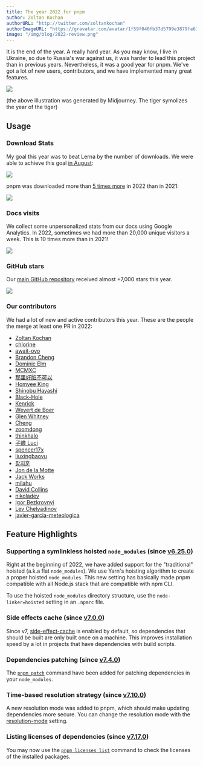 ```yaml
---
title: The year 2022 for pnpm
author: Zoltan Kochan
authorURL: "http://twitter.com/zoltankochan"
authorImageURL: "https://gravatar.com/avatar/1f59f040fb37d5799e3879fa678c2373?s=48"
image: "/img/blog/2022-review.png"
---
```


It is the end of the year. A really hard year. As you may know, I live in Ukraine, so due to Russia's war against us, it was harder to lead this project than in previous years. Nevertheless, it was a good year for pnpm. We've got a lot of new users, contributors, and we have implemented many great features.

![](/img/blog/2022-review.png)

(the above illustration was generated by Midjourney. The tiger symolizes the year of the tiger)

<!--truncate-->

## Usage

### Download Stats

My goal this year was to beat Lerna by the number of downloads. We were able to achieve this goal [in August](https://npm-stat.com/charts.html?package=pnpm&package=lerna&from=2022-01-01&to=2022-12-30):

![](/img/blog/pnpm-vs-lerna-stats.png)

pnpm was downloaded more than [5 times more](https://npm-stat.com/charts.html?package=pnpm&from=2016-12-01&to=2022-12-30) in 2022 than in 2021:

![](/img/blog/download-stats-2022.png)

### Docs visits

We collect some unpersonalized stats from our docs using Google Analytics.
In 2022, sometimes we had more than 20,000 unique visitors a week. This is 10 times more than in 2021!

![](/img/blog/ga-unique-visits-2022.png)

### GitHub stars

Our [main GitHub repository](https://github.com/pnpm/pnpm) received almost +7,000 stars this year.

![](/img/blog/stars-2022.png)

### Our contributors

We had a lot of new and active contributors this year. These are the people the merge at least one PR in 2022:

* [Zoltan Kochan](https://github.com/zkochan)
* [chlorine](https://github.com/lvqq)
* [await-ovo](https://github.com/await-ovo)
* [Brandon Cheng](https://github.com/gluxon)
* [Dominic Elm](https://github.com/d3lm)
* [MCMXC](https://github.com/mcmxcdev)
* [那里好脏不可以](https://github.com/dev-itsheng)
* [Homyee King](https://github.com/HomyeeKing)
* [Shinobu Hayashi](https://github.com/Shinyaigeek)
* [Black-Hole](https://github.com/BlackHole1)
* [Kenrick](https://github.com/kenrick95)
* [Weyert de Boer](https://github.com/weyert)
* [Glen Whitney](https://github.com/gwhitney)
* [Cheng](https://github.com/chengcyber)
* [zoomdong](https://github.com/fireairforce)
* [thinkhalo](https://github.com/ufec)
* [子瞻 Luci](https://github.com/LuciNyan)
* [spencer17x](https://github.com/Spencer17x)
* [liuxingbaoyu](https://github.com/liuxingbaoyu)
* [장지훈](https://github.com/WhiteKiwi)
* [Jon de la Motte](https://github.com/jondlm)
* [Jack Works](https://github.com/Jack-Works)
* [milahu](https://github.com/milahu)
* [David Collins](https://github.com/David-Collins)
* [nikoladev](https://github.com/nikoladev)
* [Igor Bezkrovnyi](https://github.com/ibezkrovnyi)
* [Lev Chelyadinov](https://github.com/illright)
* [javier-garcia-meteologica](https://github.com/javier-garcia-meteologica)

## Feature Highlights

### Supporting a symlinkless hoisted `node_modules` (since [v6.25.0](https://github.com/pnpm/pnpm/releases/tag/v6.25.0))

Right at the beginning of 2022, we have added support for the "traditional" hoisted (a.k.a flat `node_modules`). We use Yarn's hoisting algorithm to create a proper hoisted `node_modules`. This new setting has basically made pnpm compatible with all Node.js stack that are compatible with npm CLI.

To use the hoisted `node_modules` directory structure, use the `node-linker=hoisted` setting in an `.npmrc` file.

### Side effects cache (since [v7.0.0](https://github.com/pnpm/pnpm/releases/tag/v7.0.0))

Since v7, [side-effect-cache] is enabled by default, so dependencies that should be built are only built once on a machine. This improves installation speed by a lot in projects that have dependencies with build scripts.

[side-effect-cache]:  /npmrc#side-effects-cache

### Dependencies patching (since [v7.4.0](https://github.com/pnpm/pnpm/releases/tag/v7.4.0))

The [`pnpm patch`] command have been added for patching dependencies in your `node_modules`.

[`pnpm patch`]: /cli/patch

### Time-based resolution strategy (since [v7.10.0](https://github.com/pnpm/pnpm/releases/tag/v7.10.0))

A new resolution mode was added to pnpm, which should make updating dependencies more secure. You can change the resolution mode with the [resolution-mode] setting.

[resolution-mode]: https://pnpm.io/npmrc#resolution-mode

### Listing licenses of dependencies (since [v7.17.0](https://github.com/pnpm/pnpm/releases/tag/v7.17.0))

You may now use the [`pnpm licenses list`] command to check the licenses of the installed packages.

[`pnpm licenses list`]: /cli/licenses

